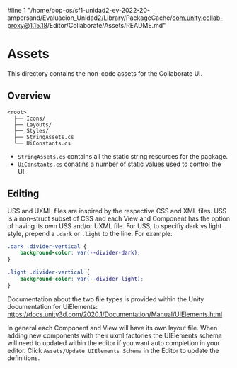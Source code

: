 #line 1 "/home/pop-os/sf1-unidad2-ev-2022-20-ampersand/Evaluacion_Unidad2/Library/PackageCache/com.unity.collab-proxy@1.15.18/Editor/Collaborate/Assets/README.md"
# Assets
This directory contains the non-code assets for the Collaborate UI.

## Overview

```none
<root>
  ├── Icons/
  ├── Layouts/
  ├── Styles/
  ├── StringAssets.cs
  └── UiConstants.cs
```

- `StringAssets.cs` contains all the static string resources for the package.
- `UiConstants.cs` conatins a number of static values used to control the UI.

## Editing
USS and UXML files are inspired by the respective CSS and XML files. USS is a non-struct subset of CSS and each View and
Component has the option of having its own USS and/or UXML file. For USS, to specifiy dark vs light style, prepend a `.dark`
or `.light` to the line. For example:

```css
.dark .divider-vertical {
    background-color: var(--divider-dark);
}

.light .divider-vertical {
    background-color: var(--divider-light);
}
```

Documentation about the two file types is provided within the Unity documentation for UiElements:
https://docs.unity3d.com/2020.1/Documentation/Manual/UIElements.html

In general each Component and View will have its own layout file. When adding new components with their uxml factories
the UIElements schema will need to updated within the editor if you want auto completion in your editor. Click
`Assets/Update UIElements Schema` in the Editor to update the definitions.
